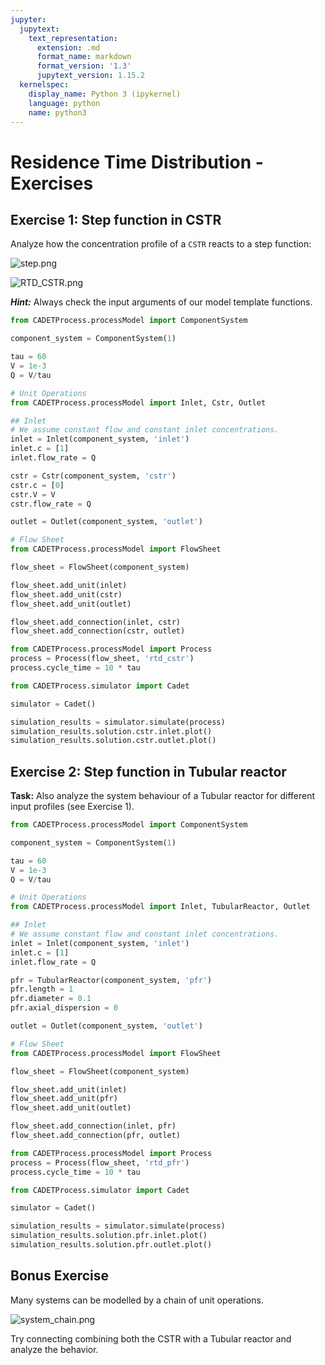```yaml
---
jupyter:
  jupytext:
    text_representation:
      extension: .md
      format_name: markdown
      format_version: '1.3'
      jupytext_version: 1.15.2
  kernelspec:
    display_name: Python 3 (ipykernel)
    language: python
    name: python3
---
```


<!-- #region user_expressions=[] -->
# Residence Time Distribution - Exercises
<!-- #endregion -->

<!-- #region user_expressions=[] -->
## Exercise 1: Step function in CSTR

Analyze how the concentration profile of a `CSTR` reacts to a step function:

![step.png](attachment:f53e0416-fac1-427a-9a0a-dbdcc6afe950.png)

![RTD_CSTR.png](attachment:09638363-5739-451a-b573-5a9b8bb960b1.png)



***Hint:*** Always check the input arguments of our model template functions.
<!-- #endregion -->

```python
from CADETProcess.processModel import ComponentSystem

component_system = ComponentSystem(1)

tau = 60
V = 1e-3
Q = V/tau

# Unit Operations
from CADETProcess.processModel import Inlet, Cstr, Outlet

## Inlet
# We assume constant flow and constant inlet concentrations.
inlet = Inlet(component_system, 'inlet')
inlet.c = [1]
inlet.flow_rate = Q

cstr = Cstr(component_system, 'cstr')
cstr.c = [0]
cstr.V = V
cstr.flow_rate = Q

outlet = Outlet(component_system, 'outlet')

# Flow Sheet
from CADETProcess.processModel import FlowSheet

flow_sheet = FlowSheet(component_system)

flow_sheet.add_unit(inlet)
flow_sheet.add_unit(cstr)
flow_sheet.add_unit(outlet)

flow_sheet.add_connection(inlet, cstr)
flow_sheet.add_connection(cstr, outlet)
```

```python
from CADETProcess.processModel import Process
process = Process(flow_sheet, 'rtd_cstr')
process.cycle_time = 10 * tau
```

```python
from CADETProcess.simulator import Cadet

simulator = Cadet()

simulation_results = simulator.simulate(process)
simulation_results.solution.cstr.inlet.plot()
simulation_results.solution.cstr.outlet.plot()
```

<!-- #region user_expressions=[] -->
## Exercise 2: Step function in Tubular reactor

**Task:** Also analyze the system behaviour of a Tubular reactor for different input profiles (see Exercise 1).
<!-- #endregion -->

```python
from CADETProcess.processModel import ComponentSystem

component_system = ComponentSystem(1)

tau = 60
V = 1e-3
Q = V/tau

# Unit Operations
from CADETProcess.processModel import Inlet, TubularReactor, Outlet

## Inlet
# We assume constant flow and constant inlet concentrations.
inlet = Inlet(component_system, 'inlet')
inlet.c = [1]
inlet.flow_rate = Q

pfr = TubularReactor(component_system, 'pfr')
pfr.length = 1
pfr.diameter = 0.1
pfr.axial_dispersion = 0

outlet = Outlet(component_system, 'outlet')

# Flow Sheet
from CADETProcess.processModel import FlowSheet

flow_sheet = FlowSheet(component_system)

flow_sheet.add_unit(inlet)
flow_sheet.add_unit(pfr)
flow_sheet.add_unit(outlet)

flow_sheet.add_connection(inlet, pfr)
flow_sheet.add_connection(pfr, outlet)
```

```python
from CADETProcess.processModel import Process
process = Process(flow_sheet, 'rtd_pfr')
process.cycle_time = 10 * tau
```

```python
from CADETProcess.simulator import Cadet

simulator = Cadet()

simulation_results = simulator.simulate(process)
simulation_results.solution.pfr.inlet.plot()
simulation_results.solution.pfr.outlet.plot()
```

<!-- #region user_expressions=[] -->
## Bonus Exercise
Many systems can be modelled by a chain of unit operations.

![system_chain.png](attachment:e95f8112-76c1-44d5-9659-f30d10d27eeb.png)

Try connecting combining both the CSTR with a Tubular reactor and analyze the behavior.
<!-- #endregion -->

```python

```
